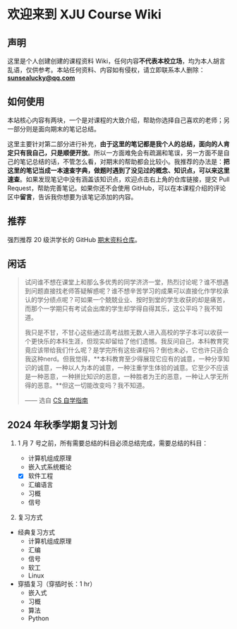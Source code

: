 # 欢迎来到 XJU Course Wiki

## 声明
这里是个人创建创建的课程资料 Wiki，任何内容**不代表本校立场**，均为本人胡言乱语，仅供参考。本站任何资料、内容如有侵权，请立即联系本人删除：**sunsealucky@qq.com**

## 如何使用
本站核心内容有两块，一个是对课程的大致介绍，帮助你选择自己喜欢的老师；另一部分则是面向期末的笔记总结。

这里主要针对第二部分进行补充，**由于这里的笔记都是我个人的总结，面向的人肯定只有我自己，只是顺便开放**。所以一方面难免会有疏漏和笔误，另一方面不是自己的笔记总结的话，不管怎么看，对期末的帮助都会比较小。我推荐的办法是：**把这里的笔记当成一本速查字典，做题时遇到了没见过的概念、知识点，可以来这里速查**。如果发现笔记中没有涵盖该知识点，欢迎点击右上角的仓库链接，提交 Pull Request，帮助完善笔记。如果你还不会使用 GitHub，可以在本课程介绍的评论区中**留言**，告诉我你想要为该笔记添加的内容。

## 推荐
强烈推荐 20 级洪学长的 GitHub [期末资料仓库](https://github.com/Indolent-Kawhi/XJU-Computing-Heart)。

## 闲话
>试问谁不想在课堂上和那么多优秀的同学济济一堂，热烈讨论呢？谁不想遇到问题直接找老师答疑解惑呢？谁不想辛苦学习的成果可以直接化作学校承认的学分绩点呢？可如果一个兢兢业业、按时到堂的学生收获的却是痛苦，而那个一学期只有考试会出席的学生却学得自得其乐，这公平吗？我不知道。
>
>我只是不甘，不甘心这些通过高考战胜无数人进入高校的学子本可以收获一个更快乐的本科生涯，但现实却留给了他们遗憾。我反问自己，本科教育究竟应该带给我们什么呢？是学完所有这些课程吗？倒也未必，它也许只适合我这种nerd。但我觉得，**本科教育至少得展现它应有的诚意，一种分享知识的诚意，一种以人为本的诚意，一种注重学生体验的诚意。它至少不应该是一种恶意，一种拼比知识的恶意，一种胜者为王的恶意，一种让人学无所得的恶意。**但这一切能改变吗？我不知道。
>
> —— 选自 [CS 自学指南](https://csdiy.wiki/%E5%90%8E%E8%AE%B0/)

## 2024 年秋季学期复习计划
1. 1 月 7 号之前，所有需要总结的科目必须总结完成，需要总结的科目：
    - 计算机组成原理
    - 嵌入式系统概论
    - [x] 软件工程
    - 汇编语言
    - 习概
    - 信号

2. 复习方式
- 经典复习方式
    - 计算机组成原理
    - 汇编
    - 信号
    - 软工
    - Linux
- 穿插复习（穿插时长：1 hr）
    - 嵌入式
    - 习概
    - 算法
    - Python

<script src="https://giscus.app/client.js"
        data-repo="SunSeaLucky/xju-course-wiki"
        data-repo-id="R_kgDONf4gSg"
        data-category="Announcements"
        data-category-id="DIC_kwDONf4gSs4ClXwK"
        data-mapping="pathname"
        data-strict="0"
        data-reactions-enabled="1"
        data-emit-metadata="0"
        data-input-position="bottom"
        data-theme="light"
        data-lang="zh-CN"
        crossorigin="anonymous"
        async>
</script>
